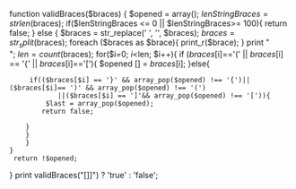 

   function validBraces($braces) {
       $opened = array();
    $lenStringBraces = strlen($braces);
    if($lenStringBraces <= 0 || $lenStringBraces>= 100){
    return false;
    }  else {
    $braces = str_replace(' ', '', $braces);
    $braces = str_split($braces);
    foreach ($braces as $brace){
        print_r($brace);
    }
                   print "<br>";
    $len = count($braces);
    for($i=0; $i<$len; $i++){
        if ($braces[$i]=='(' || $braces[$i] == '{' || $braces[$i]=='['){
                      $opened [] = $braces[$i];
        }else{
            
         if(($braces[$i] == '}' && array_pop($opened) !== '{')|| ($braces[$i]== ')' && array_pop($opened) !== '(')
                ||($braces[$i] == ']'&& array_pop($opened) !== '[')){
             $last = array_pop($opened);
            return false;

        }
        }
        }
    }
     return !$opened;
   }
    print validBraces("[[]([]{})]]") ? 'true' : 'false';
